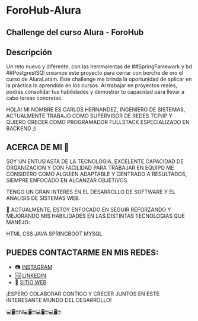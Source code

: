 # ForoHub-Alura

## Challenge del curso Alura - ForoHub

## Descripción
Un reto nuevo y diferente, con las herrmaientas de ##SpringFamework y bd ##PostgrestSQl creamos este proyecto para cerrar con borche de oro el curso de AluraLatam.
Este challenge me brinda la oportunidad de aplicar en la práctica lo aprendido en los cursos. Al trabajar en proyectos reales, podrás consolidar tus habilidades y demostrar tu capacidad para llevar a cabo tareas concretas.

HOLA! MI NOMBRE ES CARLOS HERNANDEZ, INGENIERO DE SISTEMAS, ACTUALMENTE TRABAJO COMO SUPERVISOR DE REDES TCP/IP Y QUIERO CRECER COMO PROGRAMADOR FULLSTACK ESPECIALIZADO EN BACKEND ;)

## ACERCA DE MI 👀

SOY UN ENTUSIASTA DE LA TECNOLOGIA, EXCELENTE CAPACIDAD DE ORGANIZACION Y CON FACILIDAD PARA TRABAJAR EN EQUIPO ME CONSIDERO COMO ALGUIEN ADAPTABLE Y CENTRADO A RESULTADOS, SIEMPRE ENFOCADO EN ALCANZAR OBJETIVOS.

TENGO UN GRAN INTERES EN EL DESARROLLO DE SOFTWARE Y EL ANALISIS DE SISTEMAS WEB.

🌱 ACTUALMENTE, ESTOY ENFOCADO EN SEGUIR REFORZANDO Y MEJORANDO MIS HABILIDADES EN LAS DISTINTAS TECNOLOGIAS QUE MANEJO:

HTML
CSS
JAVA
SPRINGBOOT
MYSQL


## PUEDES CONTACTARME EN MIS REDES:

- 📷 [INSTAGRAM](https://www.instagram.com/cnhg_dev)
- 🆔 [LINKEDIN](www.linkedin.com/in/carloshernandez-isc)
- 🪩 [SITIO WEB](https://github.com/hgCar12/CNHG-SitioWeb)

¡ESPERO COLABORAR CONTIGO Y CRECER JUNTOS EN ESTE INTERESANTE MUNDO DEL DESARROLLO! 

💻🖥️🤓N💻🖥️🤓💻🖥️🤓💻🖥️🤓
